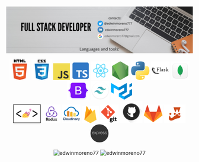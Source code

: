 <a href="https://www.linkedin.com/in/edwinmoreno777/" target="_blank"> <img alt="html" src="https://github.com/edwinmoreno77/edwinmoreno77/blob/main/Edwin%20Moreno%20(2).png"> </a>

<p align="center">
  <a href="https://www.linkedin.com/in/edwinmoreno777/" target="_blank"><img height="55" alt="html" src="https://github.com/edwinmoreno77/edwinmoreno77/blob/main/html.png"></a> 
  <a href="https://www.linkedin.com/in/edwinmoreno777/" target="_blank"><img height="55" alt="css" src="https://github.com/edwinmoreno77/edwinmoreno77/blob/main/css.png"></a>
  <a href="https://www.linkedin.com/in/edwinmoreno777/" target="_blank"><img height="45" alt="javascript" src="https://github.com/edwinmoreno77/edwinmoreno77/blob/main/javascript.png"></a>
  <a href="https://www.typescriptlang.org/" target="_blank"><img height="50" alt="typescript" src="https://github.com/edwinmoreno77/edwinmoreno77/blob/main/typescript-1024.png"></a>
  <a href="https://www.linkedin.com/in/edwinmoreno777/" target="_blank"><img height="50" alt="react" src="https://github.com/edwinmoreno77/edwinmoreno77/blob/main/react.png"></a>
  <a href="https://www.linkedin.com/in/edwinmoreno777/" target="_blank"><img height="50" alt="nodejs" src="https://github.com/edwinmoreno77/edwinmoreno77/blob/main/nodejs.png"></a>
  <a href="https://www.linkedin.com/in/edwinmoreno777/" target="_blank"><img height="50" alt="python" src="https://github.com/edwinmoreno77/edwinmoreno77/blob/main/python.png"></a>
  <a href="https://www.linkedin.com/in/edwinmoreno777/" target="_blank"><img height="50" alt="python" src="https://github.com/edwinmoreno77/edwinmoreno77/blob/main/flask-logo-icon.png"></a>
  <a href="https://www.linkedin.com/in/edwinmoreno777/" target="_blank"><img height="50" alt="MongoDB" src="https://github.com/edwinmoreno77/edwinmoreno77/blob/main/mongodb_compass.png"></a>
  <a href="https://www.linkedin.com/in/edwinmoreno777/" target="_blank"><img height="50" alt="Bootstrap" src="https://github.com/edwinmoreno77/edwinmoreno77/blob/main/bootstrap-logo-shadow.png"></a>
  <a href="https://tailwindcss.com/" target="_blank"><img height="50" alt="tailwind" src="https://github.com/edwinmoreno77/edwinmoreno77/blob/main/tailwind.png"></a>
  <a href="https://mui.com/" target="_blank"><img height="45" alt="materialUI" src="https://github.com/edwinmoreno77/edwinmoreno77/blob/main/material-ui-logo.png"></a>
  <br/>
  <a href="https://styled-components.com" target="_blank"><img height="50" alt="materialUI" src="https://github.com/edwinmoreno77/edwinmoreno77/blob/main/styled-components-color.png"></a>
  <a href="https://redux.js.org/" target="_blank"><img height="50" alt="Redux" src="https://github.com/edwinmoreno77/edwinmoreno77/blob/main/Redux.png"></a> 
  <a href="https://cloudinary.com/" target="_blank"><img height="50" alt="cloudinary" src="https://github.com/edwinmoreno77/edwinmoreno77/blob/main/cloudinary.png"></a>
  <a href="https://firebase.google.com/" target="_blank"><img height="45" alt="firebase" src="https://github.com/edwinmoreno77/edwinmoreno77/blob/main/firebase.png"></a>
  <a href="https://www.linkedin.com/in/edwinmoreno777/" target="_blank"><img height="50" alt="git" src="https://github.com/edwinmoreno77/edwinmoreno77/blob/main/logo-git.png"></a>
  <a href="https://github.com" target="_blank"><img height="60" alt="github" src="https://github.com/edwinmoreno77/edwinmoreno77/blob/main/github.png"></a>
  <a href="https://gitlab.com/" target="_blank"><img height="50" alt="gitlab" src="https://github.com/edwinmoreno77/edwinmoreno77/blob/main/gitlab.png"></a>
  <a href="https://jestjs.io/" target="_blank"><img height="50" src="https://github.com/edwinmoreno77/edwinmoreno77/blob/main/JEST.png" alt="jest" src="https://github.com/edwinmoreno77/edwinmoreno77/blob/main/firebase.png"></a>
  <a href="https://www.linkedin.com/in/edwinmoreno777/" target="_blank"><img height="50" alt="express" src="https://github.com/edwinmoreno77/edwinmoreno77/blob/main/express-2.png"></a>
</p>

<p align="center">
  <img align="center" src="https://github-readme-stats.vercel.app/api/top-langs?username=edwinmoreno77&show_icons=true&locale=en&layout=compact" width="300" height="200" alt="edwinmoreno77"/> 
  <img align="center" src="https://github-readme-stats.vercel.app/api?username=edwinmoreno77&show_icons=true&locale=en" width="390" height="200" alt="edwinmoreno77"/>
</p>

